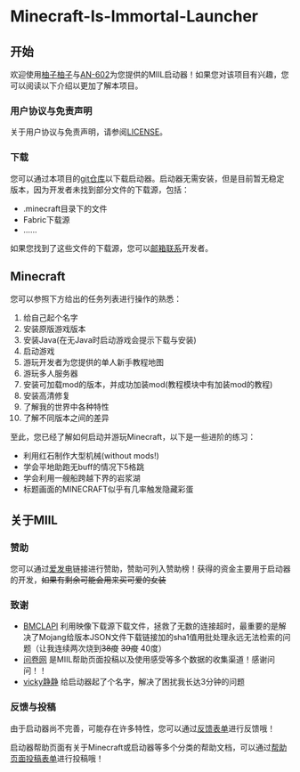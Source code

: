 # Minecraft-Is-Immortal-Launcher
## 开始
欢迎使用[柚子柚子](https://space.bilibili.com/1377882998)与[AN-602](https://space.bilibili.com/1245560652)为您提供的MIIL启动器！如果您对该项目有兴趣，您可以阅读以下介绍以更加了解本项目。
### 用户协议与免责声明
关于用户协议与免责声明，请参阅[LICENSE](LICENSE)。
### 下载
您可以通过本项目的[git仓库](https://github.com/youzi520/Minecraft-Is-Immortal-Launcher)以下载启动器。启动器无需安装，但是目前暂无稳定版本，因为开发者未找到部分文件的下载源，包括：
- .minecraft目录下的文件
- Fabric下载源
- ……

如果您找到了这些文件的下载源，您可以[邮箱联系](mailto:youzi5201086@163.com)开发者。
## Minecraft
您可以参照下方给出的任务列表进行操作的熟悉：
1. 给自己起个名字
2. 安装原版游戏版本
3. 安装Java(在无Java时启动游戏会提示下载与安装)
4. 启动游戏
5. 游玩开发者为您提供的单人新手教程地图
6. 游玩多人服务器
7. 安装可加载mod的版本，并成功加装mod(教程模块中有加装mod的教程)
8. 安装高清修复
9. 了解我的世界中各种特性
10. 了解不同版本之间的差异

至此，您已经了解如何启动并游玩Minecraft，以下是一些进阶的练习：
- 利用红石制作大型机械(without mods!)
- 学会平地助跑无buff的情况下5格跳
- 学会利用一艘船跨越下界的岩浆湖
- 标题画面的MINECRAFT似乎有几率触发隐藏彩蛋
## 关于MIIL
### 赞助
您可以通过[爱发电](https://afdian.net/@mc_youzi)链接进行赞助，赞助可列入赞助榜！获得的资金主要用于启动器的开发，~~如果有剩余可能会用来买可爱的女装~~
### 致谢
- [BMCLAPI](https://afdian.net/@bangbang93) 利用映像下载源下载文件，拯救了无数的连接超时，最重要的是解决了Mojang给版本JSON文件下载链接加的sha1值用批处理永远无法检索的问题（让我连续两次烧到~~38度~~ ~~39度~~ 40度）
- [问卷网](https://www.wenjuan.com)  是MIIL帮助页面投稿以及使用感受等多个数据的收集渠道！感谢问问！！
- [vicky静静](https://space.bilibili.com/18157332)  给启动器起了个名字，解决了困扰我长达3分钟的问题

### 反馈与投稿
由于启动器尚不完善，可能存在许多特性，您可以通过[反馈表单](https://www.wenjuan.com/s/UZBZJvwYKX/#)进行反馈哦！

启动器帮助页面有关于Minecraft或启动器等多个分类的帮助文档，可以通过[帮助页面投稿表单](https://www.wenjuan.com/s/UZBZJviGd0/#)进行投稿哦！
<!--编辑时可以查看编辑区右下角的M↓图标查看帮助，为避免多次修改，请点击Preview按钮进行预览！-->
